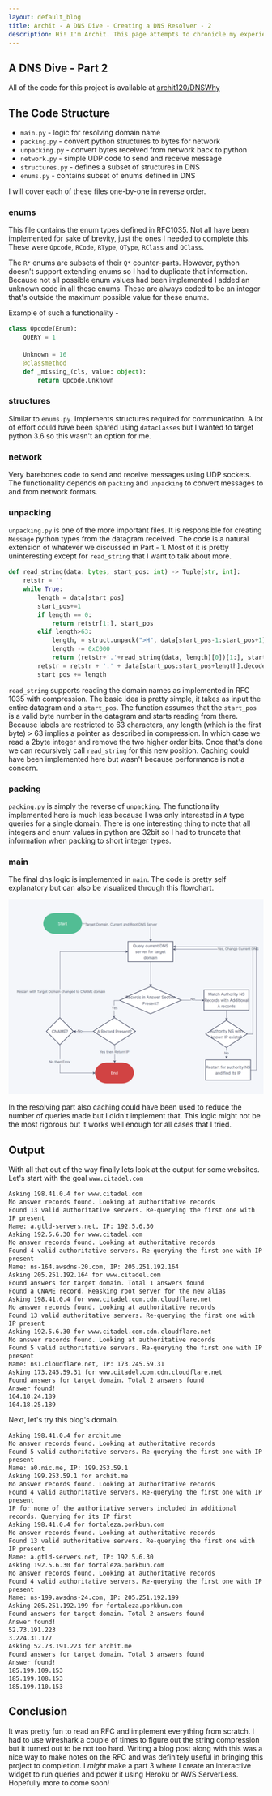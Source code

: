 ```yaml
---
layout: default_blog
title: Archit - A DNS Dive - Creating a DNS Resolver - 2
description: Hi! I'm Archit. This page attempts to chronicle my experience of creating a DNS resolver
---
```


## A DNS Dive - Part 2

All of the code for this project is available at [archit120/DNSWhy](https://github.com/archit120/DNSWhy)

## The Code Structure 

 - `main.py` - logic for resolving domain name
 - `packing.py` - convert python structures to bytes for network
 - `unpacking.py` - convert bytes received from network back to python
 - `network.py` - simple UDP code to send and receive message
 - `structures.py` - defines a subset of structures in DNS
 - `enums.py` - contains subset of enums defined in DNS

I will cover each of these files one-by-one in reverse order.

### enums

This file contains the enum types defined in RFC1035. Not all have been implemented for sake of brevity, just the ones I needed to complete this. These were `Opcode`, `RCode`, `RType`, `QType`, `RClass` and `QClass`.

The `R*` enums are subsets of their `Q*` counter-parts. However, python doesn't support extending enums so I had to duplicate that information. Because not all possible enum values had been implemented I added an unknown code in all these enums. These are always coded to be an integer that's outside the maximum possible value for these enums.

Example of such a functionality - 

```python
class Opcode(Enum):
    QUERY = 1

    Unknown = 16
    @classmethod
    def _missing_(cls, value: object):
        return Opcode.Unknown
```


### structures

Similar to `enums.py`. Implements structures required for communication. A lot of effort could have been spared using `dataclasses` but I wanted to target python 3.6 so this wasn't an option for me. 

### network

Very barebones code to send and receive messages using UDP sockets. The functionality depends on `packing` and `unpacking` to convert messages to and from network formats.

### unpacking

`unpacking.py` is one of the more important files. It is responsible for creating `Message` python types from the datagram received. The code is a natural extension of whatever we discussed in Part - 1. Most of it is pretty uninteresting except for `read_string` that I want to talk about more.

```python
def read_string(data: bytes, start_pos: int) -> Tuple[str, int]:
    retstr = ''
    while True:
        length = data[start_pos]
        start_pos+=1
        if length == 0:
            return retstr[1:], start_pos
        elif length>63:
            length, = struct.unpack(">H", data[start_pos-1:start_pos+1])
            length -= 0xC000
            return (retstr+'.'+read_string(data, length)[0])[1:], start_pos+1
        retstr = retstr + '.' + data[start_pos:start_pos+length].decode('ascii')
        start_pos += length
``` 

`read_string` supports reading the domain names as implemented in RFC 1035 with compression. The basic idea is pretty simple, it takes as input the entire datagram and a `start_pos`. The function assumes that the `start_pos` is a valid byte number in the datagram and starts reading from there. Because labels are restricted to 63 characters, any length (which is the first byte) > 63 implies a pointer as described in compression. In which case we read a 2byte integer and remove the two higher order bits. Once that's done we can recursively call `read_string` for this new position. Caching could have been implemented here but wasn't because performance is not a concern. 

### packing

`packing.py` is simply the reverse of `unpacking`. The functionality implemented here is much less because I was only interested in `A` type queries for a single domain. There is one interesting thing to note that all integers and enum values in python are 32bit so I had to truncate that information when packing to short integer types. 

### main

The final dns logic is implemented in `main`. The code is pretty self explanatory but can also be visualized through this flowchart.

![](logic.png)

In the resolving part also caching could have been used to reduce the number of queries made but I didn't implement that. This logic might not be the most rigorous but it works well enough for all cases that I tried.

## Output

With all that out of the way finally lets look at the output for some websites. Let's start with the goal `www.citadel.com`

```
Asking 198.41.0.4 for www.citadel.com
No answer records found. Looking at authoritative records
Found 13 valid authoritative servers. Re-querying the first one with IP present
Name: a.gtld-servers.net, IP: 192.5.6.30
Asking 192.5.6.30 for www.citadel.com
No answer records found. Looking at authoritative records
Found 4 valid authoritative servers. Re-querying the first one with IP present
Name: ns-164.awsdns-20.com, IP: 205.251.192.164
Asking 205.251.192.164 for www.citadel.com
Found answers for target domain. Total 1 answers found
Found a CNAME record. Reasking root server for the new alias
Asking 198.41.0.4 for www.citadel.com.cdn.cloudflare.net
No answer records found. Looking at authoritative records
Found 13 valid authoritative servers. Re-querying the first one with IP present
Asking 192.5.6.30 for www.citadel.com.cdn.cloudflare.net
No answer records found. Looking at authoritative records
Found 5 valid authoritative servers. Re-querying the first one with IP present
Name: ns1.cloudflare.net, IP: 173.245.59.31
Asking 173.245.59.31 for www.citadel.com.cdn.cloudflare.net
Found answers for target domain. Total 2 answers found
Answer found!
104.18.24.189
104.18.25.189
```

Next, let's try this blog's domain.

```
Asking 198.41.0.4 for archit.me
No answer records found. Looking at authoritative records
Found 5 valid authoritative servers. Re-querying the first one with IP present
Name: a0.nic.me, IP: 199.253.59.1
Asking 199.253.59.1 for archit.me
No answer records found. Looking at authoritative records
Found 4 valid authoritative servers. Re-querying the first one with IP present
IP for none of the authoritative servers included in additional records. Querying for its IP first
Asking 198.41.0.4 for fortaleza.porkbun.com
No answer records found. Looking at authoritative records
Found 13 valid authoritative servers. Re-querying the first one with IP present
Name: a.gtld-servers.net, IP: 192.5.6.30
Asking 192.5.6.30 for fortaleza.porkbun.com
No answer records found. Looking at authoritative records
Found 4 valid authoritative servers. Re-querying the first one with IP present
Name: ns-199.awsdns-24.com, IP: 205.251.192.199
Asking 205.251.192.199 for fortaleza.porkbun.com
Found answers for target domain. Total 2 answers found
Answer found!
52.73.191.223
3.224.31.177
Asking 52.73.191.223 for archit.me
Found answers for target domain. Total 3 answers found
Answer found!
185.199.109.153
185.199.108.153
185.199.110.153
```

## Conclusion

It was pretty fun to read an RFC and implement everything from scratch. I had to use wireshark a couple of times to figure out the string compression but it turned out to be not too hard. Writing a blog post along with this was a nice way to make notes on the RFC and was definitely useful in bringing this project to completion. I _might_ make a part 3 where I create an interactive widget to run queries and power it using Heroku or AWS ServerLess. Hopefully more to come soon!